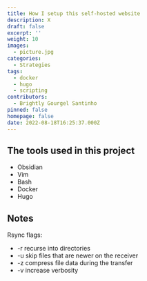 ```yaml
---
title: How I setup this self-hosted website
description: X
draft: false
excerpt: ''
weight: 10
images:
  - picture.jpg
categories:
  - Strategies
tags:
  - docker
  - hugo
  - scripting
contributors:
  - Brightly Gourgel Santinho
pinned: false
homepage: false
date: 2022-08-18T16:25:37.000Z
---
```


## The tools used in this project
- Obsidian
- Vim
- Bash
- Docker 
- Hugo
## 
## Notes
Rsync flags:
- -r recurse into directories
- -u skip files that are newer on the receiver
- -z compress file data during the transfer
- -v increase verbosity